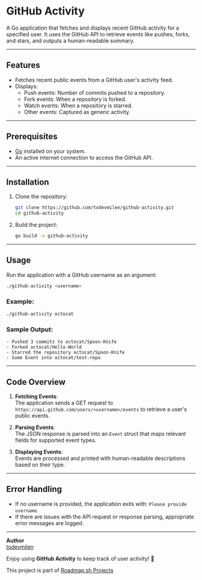 # GitHub Activity

A Go application that fetches and displays recent GitHub activity for a specified user. It uses the GitHub API to retrieve events like pushes, forks, and stars, and outputs a human-readable summary.

---

## Features

- Fetches recent public events from a GitHub user's activity feed.
- Displays:
  - Push events: Number of commits pushed to a repository.
  - Fork events: When a repository is forked.
  - Watch events: When a repository is starred.
  - Other events: Captured as generic activity.

---

## Prerequisites

- [Go](https://go.dev/dl/) installed on your system.
- An active internet connection to access the GitHub API.

---

## Installation

1. Clone the repository:

   ```bash
   git clone https://github.com/todevmilen/github-activity.git
   cd github-activity
   ```

2. Build the project:
   ```bash
   go build -o github-activity
   ```

---

## Usage

Run the application with a GitHub username as an argument:

```bash
./github-activity <username>
```

### Example:

```bash
./github-activity octocat
```

### Sample Output:

```plaintext
- Pushed 3 commits to octocat/Spoon-Knife
- Forked octocat/Hello-World
- Starred the repository octocat/Spoon-Knife
- Some Event into octocat/test-repo
```

---

## Code Overview

1. **Fetching Events**:  
   The application sends a GET request to `https://api.github.com/users/<username>/events` to retrieve a user's public events.
2. **Parsing Events**:  
   The JSON response is parsed into an `Event` struct that maps relevant fields for supported event types.

3. **Displaying Events**:  
   Events are processed and printed with human-readable descriptions based on their type.

---

## Error Handling

- If no username is provided, the application exits with: `Please provide username`.
- If there are issues with the API request or response parsing, appropriate error messages are logged.

---

**Author**  
[todevmilen](https://github.com/todevmilen)

Enjoy using **GitHub Activity** to keep track of user activity! 🚀

This project is part of [Roadmap.sh Projects](https://roadmap.sh/projects/github-user-activity)
